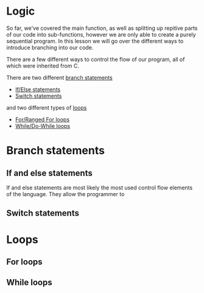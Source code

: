 # Logic

So far, we've covered the main function, as well as splitting up repitive parts of 
our code into sub-functions, however we are only able to create a purely sequential
program. In this lesson we will go over the different ways to introduce branching 
into our code.

There are a few different ways to control the flow of our program, all of which were
inherited from C.

There are two different [branch statements](#Branch-statements)
 - [If/Else statements](#If-and-else-statements)
 - [Switch statements](#Switch-statements)

and two different types of [loops](#Loops)
 - [For/Ranged For loops](#For-loops)
 - [While/Do-While loops](#While-loops)

# Branch statements

## If and else statements

If and else statements are most likely the most used control flow elements of the 
language. They allow the programmer to 

## Switch statements

# Loops

## For loops

## While loops
